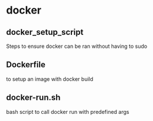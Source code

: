 # docker

## docker_setup_script ##
Steps to ensure docker can be ran without having to sudo

## Dockerfile ##
to setup an image with docker build

## docker-run.sh ##
bash script to call docker run with predefined args
